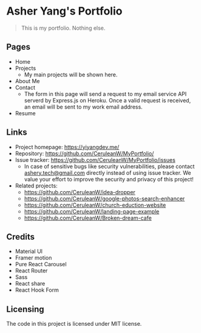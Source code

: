 <!-- ![Logo of the project](./public/android-chrome-192x192.png) -->

# Asher Yang's Portfolio

> This is my portfolio. Nothing else.

## Pages

* Home
* Projects
  * My main projects will be shown here.
* About Me
* Contact
  * The form in this page will send a request to my email service API serverd by Express.js on Heroku. Once a valid request is received, an email will be sent to my work email address.
* Resume

## Links

* Project homepage: <https://yiyangdev.me/>
* Repository: <https://github.com/CeruleanW/MyPortfolio/>
* Issue tracker: <https://github.com/CeruleanW/MyPortfolio/issues>
  * In case of sensitive bugs like security vulnerabilities, please contact ashery.tech@gmail.com directly instead of using issue tracker. We value your effort to improve the security and privacy of this project!
* Related projects:
  * https://github.com/CeruleanW/idea-dropper
  * <https://github.com/CeruleanW/google-photos-search-enhancer>
  * <https://github.com/CeruleanW/church-eduction-website>
  * https://github.com/CeruleanW/landing-page-example
  * <https://github.com/CeruleanW/Broken-dream-cafe>

## Credits

* Material UI
* Framer motion
* Pure React Carousel
* React Router
* Sass
* React share
* React Hook Form

## Licensing

The code in this project is licensed under MIT license.
